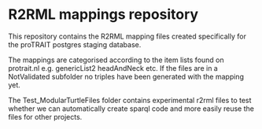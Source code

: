 # R2RML mappings repository

This repository contains the R2RML mapping files created specifically for the proTRAIT postgres staging database. 

The mappings are categorised according to the item lists found on protrait.nl e.g. genericList2 headAndNeck etc. If the files are in a NotValidated subfolder no triples have been generated with the mapping yet. 

The Test_ModularTurtleFiles folder contains experimental r2rml files to test whether we can automatically create sparql 
code and more easily reuse the files for other projects. 

